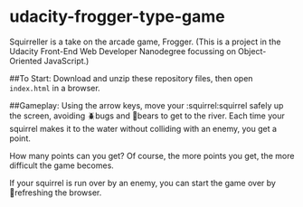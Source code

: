 # udacity-frogger-type-game

Squirreller is a take on the arcade game, Frogger. (This is a project in the Udacity Front-End Web Developer Nanodegree focussing on Object-Oriented JavaScript.)

##To Start:
Download and unzip these repository files, then open `index.html` in a browser.

##Gameplay:
Using the arrow keys, move your :squirrel:squirrel safely up the screen, avoiding :beetle:bugs and :bear:bears to get to the river. Each time your squirrel makes it to the water without colliding with an enemy, you get a point. 

How many points can you get? Of course, the more points you get, the more difficult the game becomes.

If your squirrel is run over by an enemy, you can start the game over by :arrows_counterclockwise:refreshing the browser.

